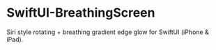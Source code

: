 # SwiftUI-BreathingScreen
Siri style rotating + breathing gradient edge glow for SwiftUI (iPhone &amp; iPad).
